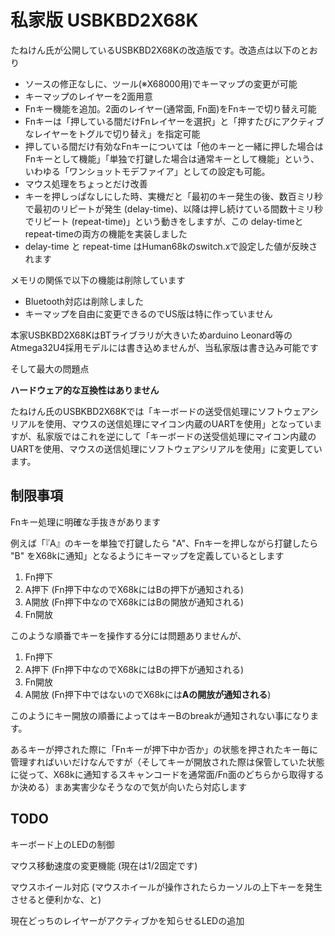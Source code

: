 # 私家版 USBKBD2X68K

たねけん氏が公開しているUSBKBD2X68Kの改造版です。改造点は以下のとおり

- ソースの修正なしに、ツール(※X68000用)でキーマップの変更が可能
- キーマップのレイヤーを2面用意
- Fnキー機能を追加。2面のレイヤー(通常面, Fn面)をFnキーで切り替え可能
- Fnキーは「押している間だけFnレイヤーを選択」と「押すたびにアクティブなレイヤーをトグルで切り替え」を指定可能
- 押している間だけ有効なFnキーについては「他のキーと一緒に押した場合はFnキーとして機能」「単独で打鍵した場合は通常キーとして機能」という、いわゆる「ワンショットモデファイア」としての設定も可能。
- マウス処理をちょっとだけ改善
- キーを押しっぱなしにした時、実機だと「最初のキー発生の後、数百ミリ秒で最初のリピートが発生 (delay-time)、以降は押し続けている間数十ミリ秒でリピート (repeat-time)」という動きをしますが、この delay-timeとrepeat-timeの両方の機能を実装しました
- delay-time と repeat-time はHuman68kのswitch.xで設定した値が反映されます


メモリの関係で以下の機能は削除しています

- Bluetooth対応は削除しました
- キーマップを自由に変更できるのでUS版は特に作っていません

本家USBKBD2X68KはBTライブラリが大きいためarduino Leonard等のAtmega32U4採用モデルには書き込めませんが、当私家版は書き込み可能です

そして最大の問題点

**ハードウェア的な互換性はありません**

たねけん氏のUSBKBD2X68Kでは「キーボードの送受信処理にソフトウェアシリアルを使用、マウスの送信処理にマイコン内蔵のUARTを使用」となっていますが、私家版ではこれを逆にして「キーボードの送受信処理にマイコン内蔵のUARTを使用、マウスの送信処理にソフトウェアシリアルを使用」に変更しています。


## 制限事項

Fnキー処理に明確な手抜きがあります

例えば「『A』のキーを単独で打鍵したら "A"、Fnキーを押しながら打鍵したら "B" をX68kに通知」となるようにキーマップを定義しているとします

1. Fn押下
2. A押下 (Fn押下中なのでX68kにはBの押下が通知される)
3. A開放 (Fn押下中なのでX68kにはBの開放が通知される)
4. Fn開放

このような順番でキーを操作する分には問題ありませんが、

1. Fn押下
2. A押下 (Fn押下中なのでX68kにはBの押下が通知される)
3. Fn開放
4. A開放 (Fn押下中ではないのでX68kには**Aの開放が通知される**)

このようにキー開放の順番によってはキーBのbreakが通知されない事になります。

あるキーが押された際に「Fnキーが押下中か否か」の状態を押されたキー毎に管理すればいいだけなんですが（そしてキーが開放された際は保管していた状態に従って、X68kに通知するスキャンコードを通常面/Fn面のどちらから取得するか決める）まあ実害少なそうなので気が向いたら対応します

## TODO

キーボード上のLEDの制御

マウス移動速度の変更機能 (現在は1/2固定です)

マウスホイール対応 (マウスホイールが操作されたらカーソルの上下キーを発生させると便利かな、と)

現在どっちのレイヤーがアクティブかを知らせるLEDの追加


